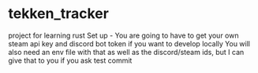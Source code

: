 # tekken_tracker
project for learning rust
Set up - You are going to have to get your own steam api key and discord bot token if you want to develop locally
You will also need an env file with that as well as the discord/steam ids, but I can give that to you if you ask
test commit